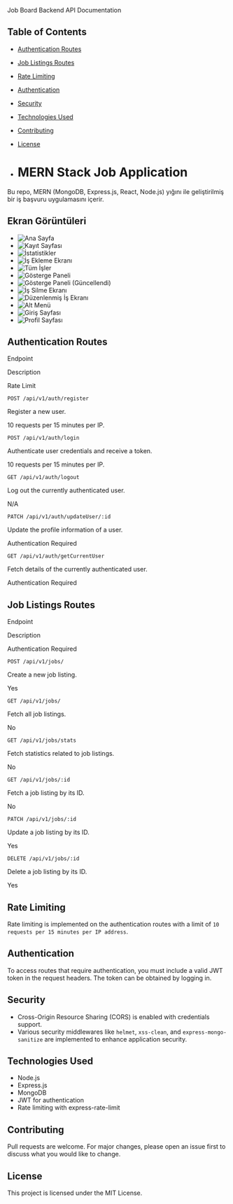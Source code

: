 

Job Board Backend API Documentation


Table of Contents
-----------------

*   [Authentication Routes](#authentication-routes)
*   [Job Listings Routes](#job-listings-routes)
*   [Rate Limiting](#rate-limiting)
*   [Authentication](#authentication)
*   [Security](#security)
*   [Technologies Used](#technologies-used)
*   [Contributing](#contributing)
*   [License](#license)

*   # MERN Stack Job Application

Bu repo, MERN (MongoDB, Express.js, React, Node.js) yığını ile geliştirilmiş bir iş başvuru uygulamasını içerir.

## Ekran Görüntüleri

- ![Ana Sayfa](JobsAppScreenShoots/Homepage.png)
- ![Kayıt Sayfası](JobsAppScreenShoots/RegisterPAge.png)
- ![İstatistikler](JobsAppScreenShoots/Stats.png)
- ![İş Ekleme Ekranı](JobsAppScreenShoots/addjob.png)
- ![Tüm İşler](JobsAppScreenShoots/alljobs.png)
- ![Gösterge Paneli](JobsAppScreenShoots/dashboard.png)
- ![Gösterge Paneli (Güncellendi)](JobsAppScreenShoots/dashboard2.png)
- ![İş Silme Ekranı](JobsAppScreenShoots/deletejob.png)
- ![Düzenlenmiş İş Ekranı](JobsAppScreenShoots/editedjob.png)
- ![Alt Menü](JobsAppScreenShoots/footer.png)
- ![Giriş Sayfası](JobsAppScreenShoots/loginpage.png)
- ![Profil Sayfası](JobsAppScreenShoots/myporfile.png)



Authentication Routes
---------------------

Endpoint

Description

Rate Limit

`POST /api/v1/auth/register`

Register a new user.

10 requests per 15 minutes per IP.

`POST /api/v1/auth/login`

Authenticate user credentials and receive a token.

10 requests per 15 minutes per IP.

`GET /api/v1/auth/logout`

Log out the currently authenticated user.

N/A

`PATCH /api/v1/auth/updateUser/:id`

Update the profile information of a user.

Authentication Required

`GET /api/v1/auth/getCurrentUser`

Fetch details of the currently authenticated user.

Authentication Required

Job Listings Routes
-------------------

Endpoint

Description

Authentication Required

`POST /api/v1/jobs/`

Create a new job listing.

Yes

`GET /api/v1/jobs/`

Fetch all job listings.

No

`GET /api/v1/jobs/stats`

Fetch statistics related to job listings.

No

`GET /api/v1/jobs/:id`

Fetch a job listing by its ID.

No

`PATCH /api/v1/jobs/:id`

Update a job listing by its ID.

Yes

`DELETE /api/v1/jobs/:id`

Delete a job listing by its ID.

Yes

Rate Limiting
-------------

Rate limiting is implemented on the authentication routes with a limit of `10 requests per 15 minutes per IP address`.

Authentication
--------------

To access routes that require authentication, you must include a valid JWT token in the request headers. The token can be obtained by logging in.

Security
--------

*   Cross-Origin Resource Sharing (CORS) is enabled with credentials support.
*   Various security middlewares like `helmet`, `xss-clean`, and `express-mongo-sanitize` are implemented to enhance application security.

Technologies Used
-----------------

*   Node.js
*   Express.js
*   MongoDB
*   JWT for authentication
*   Rate limiting with express-rate-limit

Contributing
------------

Pull requests are welcome. For major changes, please open an issue first to discuss what you would like to change.

License
-------

This project is licensed under the MIT License.
